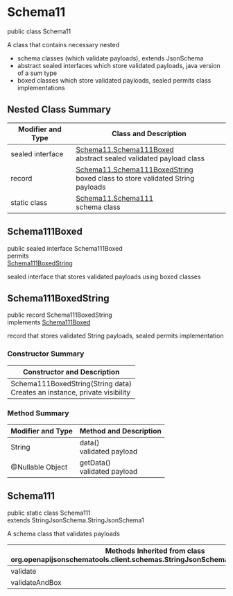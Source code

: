 # Schema11
public class Schema11<br>

A class that contains necessary nested
- schema classes (which validate payloads), extends JsonSchema
- abstract sealed interfaces which store validated payloads, java version of a sum type
- boxed classes which store validated payloads, sealed permits class implementations

## Nested Class Summary
| Modifier and Type | Class and Description |
| ----------------- | ---------------------- |
| sealed interface | [Schema11.Schema111Boxed](#schema111boxed)<br> abstract sealed validated payload class |
| record | [Schema11.Schema111BoxedString](#schema111boxedstring)<br> boxed class to store validated String payloads |
| static class | [Schema11.Schema111](#schema111)<br> schema class |

## Schema111Boxed
public sealed interface Schema111Boxed<br>
permits<br>
[Schema111BoxedString](#schema111boxedstring)

sealed interface that stores validated payloads using boxed classes

## Schema111BoxedString
public record Schema111BoxedString<br>
implements [Schema111Boxed](#schema111boxed)

record that stores validated String payloads, sealed permits implementation

### Constructor Summary
| Constructor and Description |
| --------------------------- |
| Schema111BoxedString(String data)<br>Creates an instance, private visibility |

### Method Summary
| Modifier and Type | Method and Description |
| ----------------- | ---------------------- |
| String | data()<br>validated payload |
| @Nullable Object | getData()<br>validated payload |

## Schema111
public static class Schema111<br>
extends StringJsonSchema.StringJsonSchema1

A schema class that validates payloads

| Methods Inherited from class org.openapijsonschematools.client.schemas.StringJsonSchema.StringJsonSchema1 |
| ------------------------------------------------------------------ |
| validate                                                           |
| validateAndBox                                                     |
